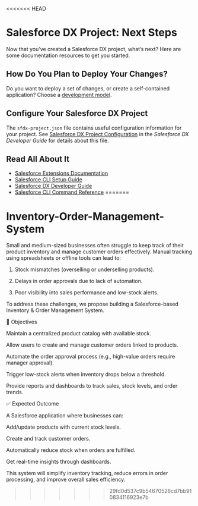 <<<<<<< HEAD
# Salesforce DX Project: Next Steps

Now that you’ve created a Salesforce DX project, what’s next? Here are some documentation resources to get you started.

## How Do You Plan to Deploy Your Changes?

Do you want to deploy a set of changes, or create a self-contained application? Choose a [development model](https://developer.salesforce.com/tools/vscode/en/user-guide/development-models).

## Configure Your Salesforce DX Project

The `sfdx-project.json` file contains useful configuration information for your project. See [Salesforce DX Project Configuration](https://developer.salesforce.com/docs/atlas.en-us.sfdx_dev.meta/sfdx_dev/sfdx_dev_ws_config.htm) in the _Salesforce DX Developer Guide_ for details about this file.

## Read All About It

- [Salesforce Extensions Documentation](https://developer.salesforce.com/tools/vscode/)
- [Salesforce CLI Setup Guide](https://developer.salesforce.com/docs/atlas.en-us.sfdx_setup.meta/sfdx_setup/sfdx_setup_intro.htm)
- [Salesforce DX Developer Guide](https://developer.salesforce.com/docs/atlas.en-us.sfdx_dev.meta/sfdx_dev/sfdx_dev_intro.htm)
- [Salesforce CLI Command Reference](https://developer.salesforce.com/docs/atlas.en-us.sfdx_cli_reference.meta/sfdx_cli_reference/cli_reference.htm)
=======
# Inventory-Order-Management-System
Small and medium-sized businesses often struggle to keep track of their product inventory and manage customer orders effectively. Manual tracking using spreadsheets or offline tools can lead to:

1) Stock mismatches (overselling or underselling products).

2) Delays in order approvals due to lack of automation.

3) Poor visibility into sales performance and low-stock alerts.

To address these challenges, we propose building a Salesforce-based Inventory & Order Management System.

🎯 Objectives

Maintain a centralized product catalog with available stock.

Allow users to create and manage customer orders linked to products.

Automate the order approval process (e.g., high-value orders require manager approval).

Trigger low-stock alerts when inventory drops below a threshold.

Provide reports and dashboards to track sales, stock levels, and order trends.

✅ Expected Outcome

A Salesforce application where businesses can:

Add/update products with current stock levels.

Create and track customer orders.

Automatically reduce stock when orders are fulfilled.

Get real-time insights through dashboards.

This system will simplify inventory tracking, reduce errors in order processing, and improve overall sales efficiency.
>>>>>>> 29fd0d537c9b54670526cd7bb910834116923e7b
